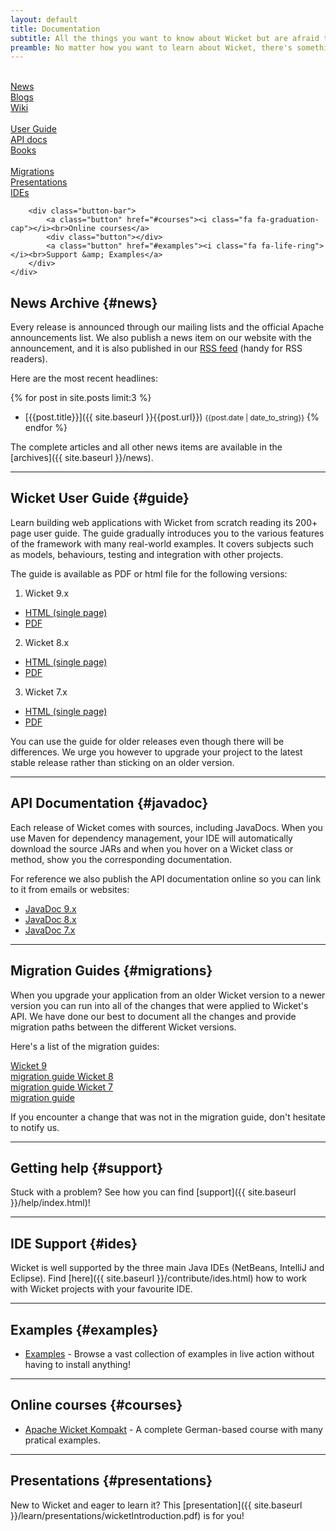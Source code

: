 ```yaml
---
layout: default
title: Documentation
subtitle: All the things you want to know about Wicket but are afraid to ask
preamble: No matter how you want to learn about Wicket, there's something available for you. If you want a quick reference, use the User Guide. If you rather prefer a book, there's a couple waiting for you. And if you rather watch a video or presentation, we have that covered too.
---
```

<div class="l-button-table">
    <div class="l-two-third">
        <div class="button-bar">
        	<a class="button" href="#news"><i class="fa fa-newspaper-o"></i><br>News</a>
        	<a class="button" href="blogs.html"><i class="fa fa-rss"></i><br>Blogs</a>
        	<a class="button" href="https://cwiki.apache.org/WICKET"><i class="fa fa-users"></i><br>Wiki</a>
        </div>
        <div class="button-bar">
        	<a class="button" href="#guide"><i class="fa fa-file-text-o"></i><br>User Guide</a>
        	<a class="button" href="#javadoc"><i class="fa fa-code"></i><br>API docs</a>
        	<a class="button" href="books/index.html"><i class="fa fa-book"></i><br>Books</a>
        </div>
        <div class="button-bar">
        	<a class="button" href="#migrations"><i class="fa fa-history"></i><br>Migrations</a>
        	<a class="button" href="#presentations"><i class="fa fa-file-powerpoint-o"></i><br>Presentations</a>
        	<a class="button" href="#ides"><i class="fa fa-terminal"></i><br>IDEs</a>
        </div>
        
        <div class="button-bar">
        	<a class="button" href="#courses"><i class="fa fa-graduation-cap"></i><br>Online courses</a>
        	<div class="button"></div>
        	<a class="button" href="#examples"><i class="fa fa-life-ring"></i><br>Support &amp; Examples</a>
        </div>
    </div>
</div>

## News Archive {#news}

Every release is announced through our mailing lists and the official Apache announcements list.
We also publish a news item on our website with the announcement, and it is also published in our <a type="application/atom+xml" title="Atom 1.0 feed" href="{{site.baseurl}}/atom.xml">RSS feed</a> (handy for RSS readers).

Here are the most recent headlines:

{% for post in site.posts limit:3 %}
- [{{post.title}}]({{ site.baseurl }}{{post.url}}) <small>{{post.date | date_to_string}}</small>
{% endfor %}

The complete articles and all other news items are available in the [archives]({{ site.baseurl }}/news).

---

## Wicket User Guide {#guide}

Learn building web applications with Wicket from scratch reading its
200+ page user guide. The guide gradually introduces you to the various
features of the framework with many real-world examples. It covers
subjects such as models, behaviours, testing and integration with other
projects.

The guide is available as PDF or html file for the following versions:


1.  Wicket 9.x
* [HTML (single page)](https://ci.apache.org/projects/wicket/guide/9.x/single.html)
* [PDF](https://ci.apache.org/projects/wicket/guide/9.x/single.pdf)

2.  Wicket 8.x
* [HTML (single page)](https://ci.apache.org/projects/wicket/guide/8.x/single.html)
* [PDF](https://ci.apache.org/projects/wicket/guide/8.x/single.pdf)

3.  Wicket 7.x
* [HTML (single page)](https://ci.apache.org/projects/wicket/guide/7.x/single.html)
* [PDF](https://ci.apache.org/projects/wicket/guide/7.x/single.pdf)

You can use the guide for older releases even though there will be
differences. We urge you however to upgrade your project to the latest
stable release rather than sticking on an older version.

---

## API Documentation {#javadoc}

Each release of Wicket comes with sources, including JavaDocs. When you
use Maven for dependency management, your IDE will automatically
download the source JARs and when you hover on a Wicket class or
method, show you the corresponding documentation.

For reference we also publish the API documentation online so you can
link to it from emails or websites:

- [JavaDoc 9.x](https://ci.apache.org/projects/wicket/apidocs/9.x/index.html)
- [JavaDoc 8.x](https://ci.apache.org/projects/wicket/apidocs/8.x/index.html)
- [JavaDoc 7.x](https://ci.apache.org/projects/wicket/apidocs/7.x/index.html)

---

## Migration Guides {#migrations}

When you upgrade your application from an older Wicket version to a
newer version you can run into all of the changes that were applied to
Wicket's API. We have done our best to document all the changes and
provide migration paths between the different Wicket versions.

Here's a list of the migration guides:
<div class="l-button-table">
    <div class="l-two-third">
        <div class="button-bar">
            <a class="button" href="https://s.apache.org/wicket9migration">
                Wicket 9<br>
        		migration guide
            </a>
            <a class="button" href="https://s.apache.org/wicket8migration">
                Wicket 8<br>
        		migration guide
            </a>
            <a class="button" href="https://s.apache.org/wicket7migrate">
                Wicket 7<br>
        		migration guide
            </a>
        </div>
    </div>
</div>        

If you encounter a change that was not in the migration guide, don't
hesitate to notify us.

---

## Getting help {#support}

Stuck with a problem? See how you can find [support]({{ site.baseurl }}/help/index.html)!

---

## IDE Support {#ides}

Wicket is well supported by the three main Java IDEs (NetBeans, IntelliJ and Eclipse).
Find [here]({{ site.baseurl }}/contribute/ides.html) how to work with Wicket projects with your favourite IDE.

---
	
## Examples {#examples}

- <a href="{{ site.baseurl }}/learn/examples/index.html">Examples</a> - Browse a vast collection of examples in live action without having to install anything!

---

## Online courses {#courses}

- <a href="https://www.udemy.com/course/apache-wicket-kompakt/">Apache Wicket Kompakt</a> - A complete German-based course with many pratical examples.

---

## Presentations {#presentations}

New to Wicket and eager to learn it? This [presentation]({{ site.baseurl }}/learn/presentations/wicketIntroduction.pdf) is for you!

[migrate7]: https://s.apache.org/wicket7migrate
[migrate8]: https://s.apache.org/wicket8migrate
